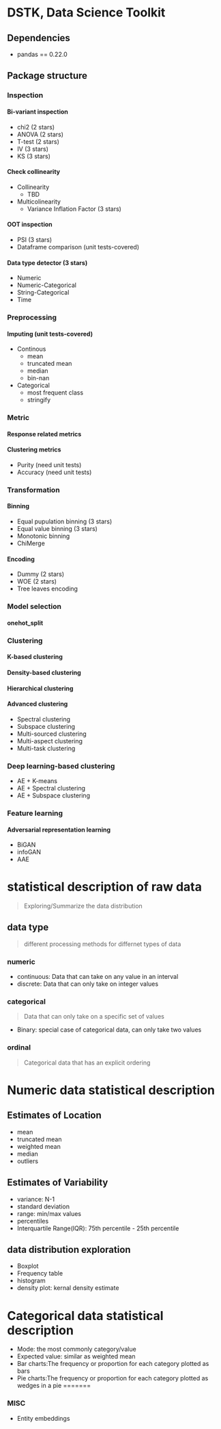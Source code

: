 # DSTK, Data Science Toolkit

## Dependencies
* pandas == 0.22.0

## Package structure
### Inspection
#### Bi-variant inspection
* chi2 (2 stars)
* ANOVA (2 stars)
* T-test (2 stars)
* IV (3 stars)
* KS (3 stars)

#### Check collinearity
* Collinearity
	* TBD
* Multicolinearity
	* Variance Inflation Factor (3 stars)

#### OOT inspection
* PSI (3 stars)
* Dataframe comparison (unit tests-covered)

#### Data type detector (3 stars)
* Numeric
* Numeric-Categorical
* String-Categorical
* Time

### Preprocessing
#### Imputing (unit tests-covered)
* Continous
	* mean
	* truncated mean
	* median
	* bin-nan
* Categorical
	* most frequent class
	* stringify

### Metric
#### Response related metrics
#### Clustering metrics

* Purity (need unit tests)
* Accuracy (need unit tests)

### Transformation
#### Binning
* Equal pupulation binning (3 stars)
* Equal value binning (3 stars)
* Monotonic binning
* ChiMerge

#### Encoding 
* Dummy (2 stars)
* WOE (2 stars)
* Tree leaves encoding
 
### Model selection
#### onehot_split

### Clustering
#### K-based clustering
#### Density-based clustering
#### Hierarchical clustering
#### Advanced clustering
* Spectral clustering
* Subspace clustering
* Multi-sourced clustering
* Multi-aspect clustering
* Multi-task clustering

### Deep learning-based clustering
* AE + K-means
* AE + Spectral clustering
* AE + Subspace clustering

### Feature learning
#### Adversarial representation learning
* BiGAN
* infoGAN
* AAE

# statistical description of raw data
> Exploring/Summarize the data distribution

## data type
> different processing methods for differnet types of data

### numeric
+ continuous: Data that can take on any value in an interval
+ discrete: Data that can only take on integer values

### categorical
> Data that can only take on a specific set of values

+ Binary: special case of categorical data, can only take two values

### ordinal
> Categorical data that has an explicit ordering


# Numeric data statistical description

## Estimates of Location
+ mean
+ truncated mean
+ weighted mean
+ median
+ outliers

## Estimates of Variability
+ variance: N-1
+ standard deviation
+ range: min/max values
+ percentiles
+ Interquartile Range(IQR): 75th percentile - 25th percentile

## data distribution exploration
+ Boxplot
+ Frequency table
+ histogram
+ density plot: kernal density estimate

# Categorical data statistical description
+ Mode: the most commonly category/value
+ Expected value: similar as weighted mean
+ Bar charts:The frequency or proportion for each category plotted as bars
+ Pie charts:The frequency or proportion for each category plotted as wedges in a pie
=======
### MISC
* Entity embeddings

